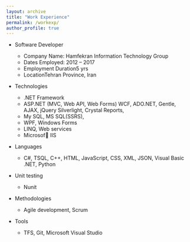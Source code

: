 ```yaml
---
layout: archive
title: "Work Experience"
permalink: /workexp/
author_profile: true
---
```



* Software Developer
	* Company Name: Hamfekran Information Technology Group 
	* Dates Employed: 2012 – 2017
	* Employment Duration5 yrs
	* LocationTehran Province, Iran




* Technologies
  * .NET Framework
  * ASP.NET (MVC, Web API, Web Forms) WCF, ADO.NET, Gentle, AJAX, jQuery Silverlight, Crystal Reports,
  * My SQL, MS SQL(SSRS),
  * WPF, Windows Forms
  * LINQ, Web services
  * Microsof􏰁 IIS
* Languages 
  * C#, TSQL, C++, HTML, JavaScript, CSS, XML, JSON, Visual Basic .NET, Python
* Unit testing
  * Nunit
* Methodologies 
  * Agile development, Scrum
* Tools
  * TFS, Git, Microsoft Visual Studio

  

